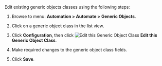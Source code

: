 Edit existing generic objects classes using the following steps:

1. Browse to menu: **Automation > Automate > Generic Objects**.

2. Click on a generic object class in the list view.

3. Click **Configuration**, then click
   ![Edit this Generic Object Class](../images/1851.png) **Edit this Generic Object Class**.

4. Make required changes to the generic object class fields.

5. Click **Save**.
